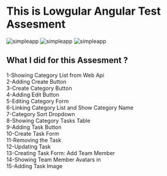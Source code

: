 # This is Lowgular Angular Test Assesment
<img
  src="\assets\List.png"
  alt="simpleapp"
  title="Optional title"
  style="display: inline-block; margin: 0 auto; max-width: 300px">
  <img
  src="\assets\Details.png"
  alt="simpleapp"
  title="Optional title"
  style="display: inline-block; margin: 0 auto; max-width: 300px">
  <img
  src="\assets\Edit.png"
  alt="simpleapp"
  title="Optional title"
  style="display: inline-block; margin: 0 auto; max-width: 300px">
## What I did for this Assesment ?

1-Showing Category List from Web Api <br>
2-Adding Create Button<br>
3-Create Category Button<br>
4-Adding Edit Button<br>
5-Editing Category Form<br>
6-Linking Category List and Show Category Name<br>
7-Category Sort Dropdown<br>
8-Showing Category Tasks Table<br>
9-Adding Task Button<br>
10-Create Task Form<br>
11-Removing the Task<br>
12-Updating Task<br>
13-Creating Task Form: Add Team Member<br>
14-Showing Team Member Avatars in<br>
15-Adding Task Image<br>
